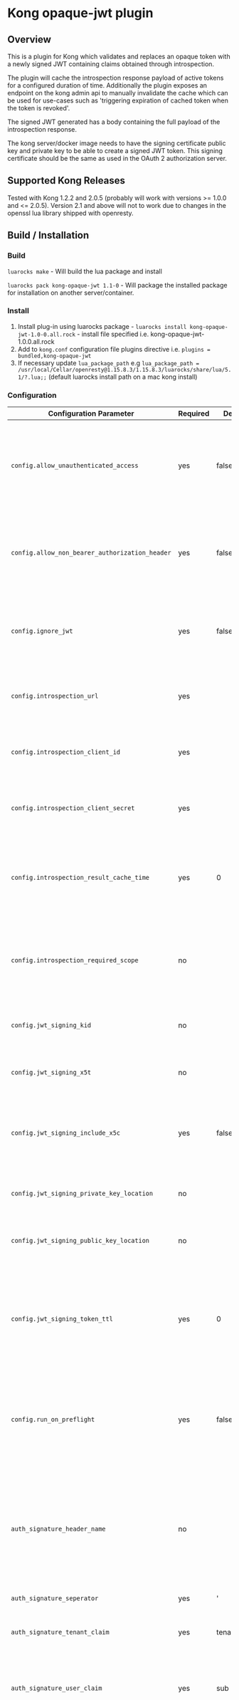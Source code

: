 # Kong opaque-jwt plugin

## Overview 
This is a plugin for Kong which validates and replaces an opaque token with a newly signed JWT containing claims obtained through introspection.

The plugin will cache the introspection response payload of active tokens for a configured duration of time. Additionally the plugin exposes an endpoint on the kong admin api to manually invalidate the cache which can be used for use-cases such as 'triggering expiration of cached token when the token is revoked'.

The signed JWT generated has a body containing the full payload of the introspection response.

The kong server/docker image needs to have the signing certificate public key and private key to be able to create a signed JWT token. This signing certificate should be the same as used in the OAuth 2 authorization server.

## Supported Kong Releases
Tested with Kong 1.2.2 and 2.0.5 (probably will work with versions >= 1.0.0 and <= 2.0.5).
Version 2.1 and above will not to work due to changes in the openssl lua library shipped with openresty.

## Build / Installation

### Build

`luarocks make` -  Will build the lua package and install

`luarocks pack kong-opaque-jwt 1.1-0` - Will package the installed package for installation on another server/container.

### Install

1. Install plug-in using luarocks package - `luarocks install kong-opaque-jwt-1.0-0.all.rock` - install file specified i.e. kong-opaque-jwt-1.0.0.all.rock
2. Add to `kong.conf` configuration file plugins directive i.e. `plugins = bundled,kong-opaque-jwt`
3. If necessary update `lua_package_path` e.g `lua_package_path = /usr/local/Cellar/openresty@1.15.8.3/1.15.8.3/luarocks/share/lua/5.1/?.lua;;` (default luarocks install path on a mac kong install)

### Configuration

| Configuration Parameter | Required | Default | Description |
| --- | --- | --- | --- |
| `config.allow_unauthenticated_access`    | yes | false | If set to true and no authorization header is provided allow requests to continue, bypassing the plug-in |
| `config.allow_non_bearer_authorization_header`    | yes | false | If set to true and Basic (or other) authentication is used allow requests to continue, bypassing the plug-in |
| `config.ignore_jwt`    | yes | false | If set to true and a JWT is provided allow requests to continue, bypassing the plug-in |
| `config.introspection_url`    | yes | | External introspection endpoint url compatible with RFC7662. |
| `config.introspection_client_id`  | yes |  | client id used to authenticate to introspection endpoint. |
| `config.introspection_client_secret`  | yes |  | client secret used to authenticate to introspection endpoint. |
| `config.introspection_result_cache_time` | yes | 0 | Number of seconds to cache introspection response (in seconds if greater than '0' - the default) |
| `config.introspection_required_scope` | no | |  Scope that token need to be authorized. For example 'profile'. Any scopes will be authorised if empty. |
| `config.jwt_signing_kid`  | no | | 'kid' attribute value to be injected into the JWT header. |
| `config.jwt_signing_x5t`  | no | | 'x5t' attribute value to be injected into the JWT header. |
| `config.jwt_signing_include_x5c` | yes | false | If true the public key of the signing certificate will be injected as 'x5c' attribute in the JWT header. |
| `config.jwt_signing_private_key_location` | no | | Location of private key .pem file on the filesystem. |
| `config.jwt_signing_public_key_location`  | no | | Location of public key .pem file on the filesystem. |
| `config.jwt_signing_token_ttl`  | yes | 0 | Override 'exp' attribute (token expiry time in seconds) provided by introspection endpoint if value is greater than '0' - the default.) |
| `config.run_on_preflight`  | yes | false | If true then the plug-in will run on pre-flight (OPTIONS) requests. By default this is false as these aren't usually authenticated. |
| `auth_signature_header_name` | no | | If set the an authentication signature header will be included named after the provided value in response. Consiting of upto 3 claims sperated by a pipe character. |
| `auth_signature_seperator` | yes | '|' | Seperator used between signature components |
| `auth_signature_tenant_claim` | yes | tenant | Include tenant, using specified claim, in the authentication signature. |
| `auth_signature_user_claim` | yes | sub | Include user id, using specified claim, in the authentication signature. |
| `auth_signature_session_claim` | no | myday_sid | Include session id, using specified claim, in the authentication signature. |
| `auth_signature_anonymous_role_claim` | no | role | Role claim to check user has a role of  anonymous user |
| `auth_signature_anonymous_role_value` | yes | anonymous | Role value to check user role claim has a value of |
| `auth_signature_anonymous_user_value` | yes | anonymous | Value to be used in place of an anonymous users user claim. |


### JWT Signing certificates

The JWT signing certificate needs to be presented as two seperate Base 64 encoded '.pem' files in the container/server file-system.

The location of these files can be specified using the following configuration attributes or alertnatively environment variables.

| File | Configuration parameter | Environment variable |
| --- | --- | --- |
| Public key / certificate | `config.jwt_signing_public_key_location` | `KONG_JWT_SIGNING_CERT` |
| Private key file | `config.jwt_signing_private_key_location` | `KONG_JWT_SIGNING_KEY` |

### 'test' folder = Running locally

No integration tests yet but you can test manually with kong and echo-server and your authorization server...

- Note 1.x versions of this plugin are only known to work upto kong 2.1.4!!!
- Ensure you current directory is the root of this repos.
- [Install kong](https://konghq.com/get-started/#install) e.g. on a mac terminal (you need hombrew) - `brew tap kong/kong && brew install kong`.
- IMPORTSNT - on a mac if you need an older version of kong (which you do for 1.x versions of this plugin) you need to clone the hombrew package repo (https://github.com/Kong/homebrew-kong.git). Make your working direct the root of the repos and then reset the repos to the commit of the older version (look at commit history) of kong you want e.g. `git reset --hard a19e7db094ef3d91ba29105e16e23ebcdf61702e` for 2.0.5 which is the last known version to work with the 1.x plugin. You need to then modify the Formula/kong.rb file with a text editor to replace the download url for the stable version e.g. `url "https://download.konghq.com/gateway-src/kong-2.0.5.tar.gz`. Then execute the command `brew install --build-from-source ./Formula/kong.rb` which will install the local package version. Unfortunately after installing the correct kong version brew will attempt to upgrade to the latest message you need to abort (ctrl + c) this as soon as you see the message telling you so which is after the patch stage.
- Install the plugin - `luarocks make`
- Modify the plugin configuration in test/kong.yml
- Install echo server - `npm install -g http-echo-server` (requires npm and nodejs)
- Run echo server - `http-echo-server 3005`
- Start kong `kong start -c ./test/kong.conf`
- Use curl or your favourite postman like rest client to make requests to http://localhost:8000 with and without bearer tokens and observe substitution of your Authorization header.

## Limitations
1. Currently the plugin requires introspection client id and secret which is more open id connect 1.0 than OAuth 2 but I've been exclusively working with an open id connect 1.0 authorization server.
2. jwt_signing_kid and jwt_signing_x5t configuration items could probably be deduced automatically from the signing certificate.
3. Currrently no integration tests which are little beyond my lua skills and need more time which i may put in eventually.

## Future potential 
It is possible to enhance the plug-in in the following ways:

1. It could both validate JWT and introspect opaque tokens.
2. It could look-up and assign kong consumers allowing authorization to take place in Kong becoming a general purpose authentication plug-in.
3. It could pass claims onto upstream API services via headers removing need to implement JWT authorization at the API in some cases.